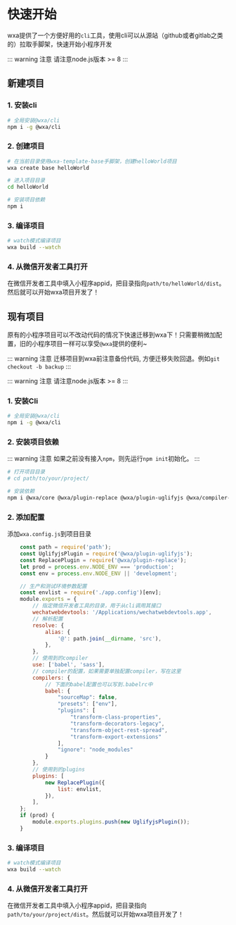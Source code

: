 # 快速开始
wxa提供了一个方便好用的`cli`工具，使用cli可以从源站（github或者gitlab之类的）拉取手脚架，快速开始小程序开发

::: warning 注意
请注意node.js版本 >= 8
:::

## 新建项目
### 1. 安装cli
```bash
# 全局安装@wxa/cli
npm i -g @wxa/cli
``` 

### 2. 创建项目
```bash
# 在当前目录使用wxa-template-base手脚架，创建helloWorld项目
wxa create base helloWorld

# 进入项目目录
cd helloWorld

# 安装项目依赖
npm i
```

### 3. 编译项目
```bash
# watch模式编译项目
wxa build --watch
```

### 4. 从微信开发者工具打开
在微信开发者工具中填入小程序appid，把目录指向`path/to/helloWorld/dist`。然后就可以开始wxa项目开发了！

## 现有项目
原有的小程序项目可以不改动代码的情况下快速迁移到wxa下！只需要稍微加配置，旧的小程序项目一样可以享受`@wxa`提供的便利~

::: warning 注意
迁移项目到wxa前注意备份代码, 方便迁移失败回退。例如`git checkout -b backup`
:::

::: warning 注意
请注意node.js版本 >= 8
:::

### 1. 安装Cli
```bash
# 全局安装@wxa/cli
npm i -g @wxa/cli
``` 

### 2. 安装项目依赖
::: warning 注意
如果之前没有接入`npm`，则先运行`npm init`初始化。
:::
```bash
# 打开项目目录
# cd path/to/your/project/

# 安装依赖
npm i @wxa/core @wxa/plugin-replace @wxa/plugin-uglifyjs @wxa/compiler-babel @wxa/compiler-sass babel-eslint babel-plugin-transform-class-properties babel-plugin-transform-decorators-legacy babel-plugin-transform-export-extensions babel-plugin-transform-object-rest-spread babel-preset-env
```

### 2. 添加配置
添加`wxa.config.js`到项目目录 
```javascript
    const path = require('path');
    const UglifyjsPlugin = require('@wxa/plugin-uglifyjs');
    const ReplacePlugin = require('@wxa/plugin-replace');
    let prod = process.env.NODE_ENV === 'production';
    const env = process.env.NODE_ENV || 'development';

    // 生产和测试环境参数配置
    const envlist = require('./app.config')[env];
    module.exports = {
        // 指定微信开发者工具的目录，用于从cli调用其接口
        wechatwebdevtools: '/Applications/wechatwebdevtools.app',
        // 解析配置
        resolve: {
            alias: {
                '@': path.join(__dirname, 'src'),
            },
        },
        // 使用到的compiler
        use: ['babel', 'sass'],
        // compiler的配置，如果需要单独配置compiler，写在这里
        compilers: {
            // 下面的babel配置也可以写到.babelrc中
            babel: {
                "sourceMap": false,
                "presets": ["env"],
                "plugins": [
                    "transform-class-properties",
                    "transform-decorators-legacy",
                    "transform-object-rest-spread",
                    "transform-export-extensions"
                ],
                "ignore": "node_modules"
            }
        },
        // 使用到的plugins
        plugins: [
            new ReplacePlugin({
                list: envlist,
            }),
        ],
    };
    if (prod) {
        module.exports.plugins.push(new UglifyjsPlugin());
    }
```

### 3. 编译项目
```bash
# watch模式编译项目
wxa build --watch
```

### 4. 从微信开发者工具打开
在微信开发者工具中填入小程序appid，把目录指向`path/to/your/project/dist`。然后就可以开始wxa项目开发了！
